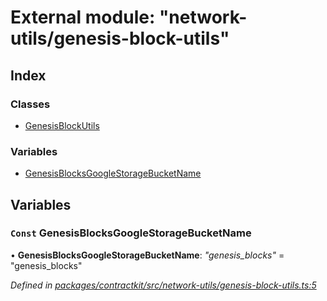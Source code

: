 # External module: "network-utils/genesis-block-utils"

## Index

### Classes

* [GenesisBlockUtils](../classes/_network_utils_genesis_block_utils_.genesisblockutils.md)

### Variables

* [GenesisBlocksGoogleStorageBucketName](_network_utils_genesis_block_utils_.md#const-genesisblocksgooglestoragebucketname)

## Variables

### `Const` GenesisBlocksGoogleStorageBucketName

• **GenesisBlocksGoogleStorageBucketName**: *"genesis_blocks"* = "genesis_blocks"

*Defined in [packages/contractkit/src/network-utils/genesis-block-utils.ts:5](https://github.com/celo-org/celo-monorepo/blob/master/packages/contractkit/src/network-utils/genesis-block-utils.ts#L5)*
